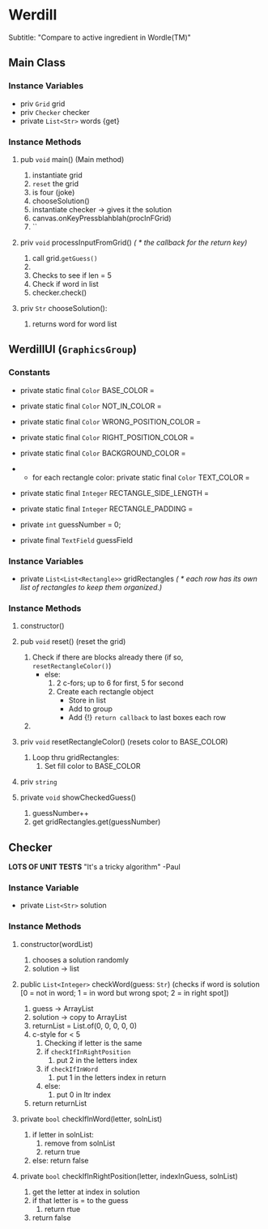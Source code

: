 # Werdill
Subtitle: "Compare to active ingredient in Wordle(TM)"

<!-------------------------------------------------------->

## Main Class

### Instance Variables
- priv `Grid` grid
- priv `Checker` checker
- private `List<Str>` words {get}

### Instance Methods
1. pub `void` main() (Main method)
    1. instantiate grid
    2. `reset` the grid
    3. is four (joke)
    3. chooseSolution()
    3. instantiate checker -> gives it the solution
    17. canvas.onKeyPressblahblah(procInFGrid)
    3. ``

2. priv `void` processInputFromGrid() *( \* the callback for the return key)*
    1. call grid.`getGuess()`
    219. 
    1. Checks to see if len = 5
    2. Check if word in list
    4. checker.check()

3. priv `Str` chooseSolution():
    1. returns word for word list


<!-------------------------------------------------------->

## WerdillUI (`GraphicsGroup`)

### Constants
- private static final `Color` BASE_COLOR = 
- private static final `Color` NOT_IN_COLOR =
- private static final `Color` WRONG_POSITION_COLOR =
- private static final `Color` RIGHT_POSITION_COLOR =
- private static final `Color` BACKGROUND_COLOR =
- * for each rectangle color: private static final `Color` TEXT_COLOR =
- private static final `Integer` RECTANGLE_SIDE_LENGTH =
- private static final `Integer` RECTANGLE_PADDING =

- private `int` guessNumber = 0;

- private final `TextField` guessField

### Instance Variables
- private `List<List<Rectangle>>` gridRectangles *( \* each row has its own list of rectangles to keep them organized.)*

### Instance Methods
1. constructor()

2. pub `void` reset() (reset the grid)
    1. Check if there are blocks already there (if so, `resetRectangleColor()`)
        - else:
            1. 2 c-fors; up to 6 for first, 5 for second
            2. Create each rectangle object
                - Store in list
                - Add to group
                - Add {!} `return callback` to last boxes each row
    2. 

3. priv `void` resetRectangleColor() (resets color to BASE_COLOR)
    1. Loop thru gridRectangles: 
        1. Set fill color to BASE_COLOR

3. priv `string` 

4. private `void` showCheckedGuess()
    1. guessNumber++
    2. get gridRectangles.get(guessNumber)

<!-- 3. pub `void` -->


<!-------------------------------------------------------->

## Checker
**LOTS OF UNIT TESTS** "It's a tricky algorithm" -Paul

### Instance Variable
- private `List<Str>` solution

### Instance Methods
1. constructor(wordList)
    1. chooses a solution randomly
    2. solution -> list

2. public `List<Integer>` checkWord(guess: `Str`) (checks if word is solution [0 = not in word; 1 = in word but wrong spot; 2 = in right spot])
    1. guess -> ArrayList
    7. solution -> copy to ArrayList
    1. returnList = List.of(0, 0, 0, 0, 0)
    2. c-style for < 5
        1. Checking if letter is the same
        2. if `checkIfInRightPosition`
            1. put 2 in the letters index
        3. if `checkIfInWord`
            1. put 1 in the letters index in return
        4. else:
            1. put 0 in ltr index
    19. return returnList

3. private `bool` checkIfInWord(letter, solnList)
    1. if letter in solnList:
        1. remove from solnList
        1. return true
    2. else: return false

3. private `bool` checkIfInRightPosition(letter, indexInGuess, solnList)
    1. get the letter at index in solution
    2. if that letter is = to the guess
        1. return rtue
    3. return false
